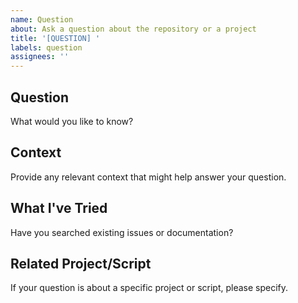 ```yaml
---
name: Question
about: Ask a question about the repository or a project
title: '[QUESTION] '
labels: question
assignees: ''
---
```


## Question
What would you like to know?

## Context
Provide any relevant context that might help answer your question.

## What I've Tried
Have you searched existing issues or documentation?

## Related Project/Script
If your question is about a specific project or script, please specify.
